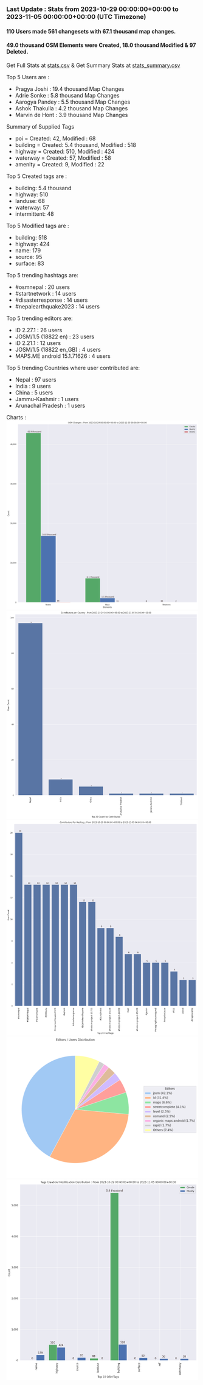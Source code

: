 ### Last Update : Stats from 2023-10-29 00:00:00+00:00 to 2023-11-05 00:00:00+00:00 (UTC Timezone)

#### 110 Users made 561 changesets with 67.1 thousand map changes.
#### 49.0 thousand OSM Elements were Created, 18.0 thousand Modified & 97 Deleted.
Get Full Stats at [stats.csv](/stats/Nepal/Weekly/stats.csv)
 & Get Summary Stats at [stats_summary.csv](/stats/Nepal/Weekly/stats_summary.csv)

Top 5 Users are : 
- Pragya Joshi : 19.4 thousand Map Changes
- Adrie Sonke : 5.8 thousand Map Changes
- Aarogya Pandey : 5.5 thousand Map Changes
- Ashok Thakulla : 4.2 thousand Map Changes
- Marvin de Hont : 3.9 thousand Map Changes

Summary of Supplied Tags
- poi = Created: 42, Modified : 68
- building = Created: 5.4 thousand, Modified : 518
- highway = Created: 510, Modified : 424
- waterway = Created: 57, Modified : 58
- amenity = Created: 9, Modified : 22


Top 5 Created tags are :
- building: 5.4 thousand
- highway: 510
- landuse: 68
- waterway: 57
- intermittent: 48


Top 5 Modified tags are :
- building: 518
- highway: 424
- name: 179
- source: 95
- surface: 83


Top 5 trending hashtags are:
- #osmnepal : 20 users
- #startnetwork : 14 users
- #disasterresponse : 14 users
- #nepalearthquake2023 : 14 users


Top 5 trending editors are:
- iD 2.27.1 : 26 users
- JOSM/1.5 (18822 en) : 23 users
- iD 2.21.1 : 12 users
- JOSM/1.5 (18822 en_GB) : 4 users
- MAPS.ME android 15.1.71626 : 4 users


Top 5 trending Countries where user contributed are:
- Nepal : 97 users
- India : 9 users
- China : 5 users
- Jammu-Kashmir : 1 users
- Arunachal Pradesh : 1 users


 Charts : 
![Alt text](./stats_osm_changes.png) 
![Alt text](./stats_users_per_country.png) 
![Alt text](./stats_users_per_hashtag.png) 
![Alt text](./stats_editors_pie_chart.png) 
![Alt text](./stats_tags.png) 
